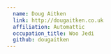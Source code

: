 ```yaml
---
  name: Doug Aitken
  link: http://dougaitken.co.uk
  affiliation: Automattic
  occupation_title: Woo Jedi
  github: dougaitken
---
```


